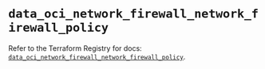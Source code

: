 # `data_oci_network_firewall_network_firewall_policy`

Refer to the Terraform Registry for docs: [`data_oci_network_firewall_network_firewall_policy`](https://registry.terraform.io/providers/hashicorp/oci/7.19.0/docs/data-sources/network_firewall_network_firewall_policy).
